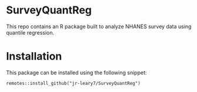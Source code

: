 # SurveyQuantReg

This repo contains an R package built to analyze NHANES survey data using quantile regression. 

# Installation 

This package can be installed using the following snippet:

```
remotes::install_github("jr-leary7/SurveyQuantReg")
```

